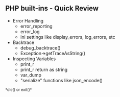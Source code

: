 ## PHP built-ins - Quick Review
* Error Handling
    * error_reporting
    * error_log
    * ini settings like display_errors, log_errors, etc
* Backtrace
    * debug_backtrace()
    * Exception->getTraceAsString()
* Inspecting Variables
    * print_r
    * print_r return as string
    * var_dump
    * "serialize" functions like json_encode()

<small>
*die() or exit()*
</small>